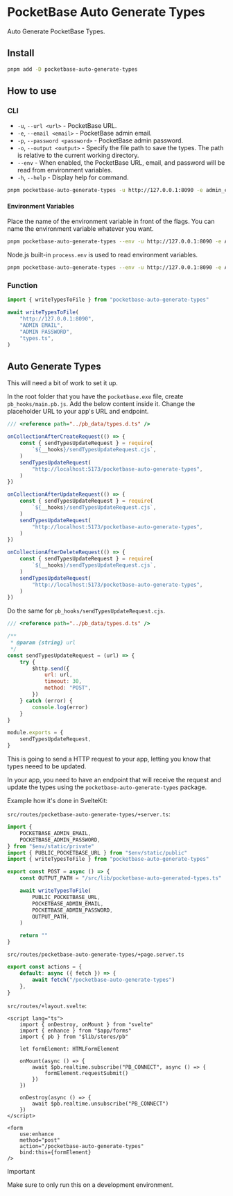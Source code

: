 # PocketBase Auto Generate Types

Auto Generate PocketBase Types.

## Install

```bash
pnpm add -D pocketbase-auto-generate-types
```

## How to use

### CLI

-   `-u`, `--url <url>` - PocketBase URL.
-   `-e`, `--email <email>` - PocketBase admin email.
-   `-p`, `--password <password>` - PocketBase admin password.
-   `-o`, `--output <output>` - Specify the file path to save the types. The path is relative to the current working directory.
-   `--env` - When enabled, the PocketBase URL, email, and password will be read from environment variables.
-   `-h`, `--help` - Display help for command.

```bash
pnpm pocketbase-auto-generate-types -u http://127.0.0.1:8090 -e admin_email -p admin_password -o types.ts
```

#### Environment Variables

Place the name of the environment variable in front of the flags. You can name the environment variable whatever you want.

```bash
pnpm pocketbase-auto-generate-types --env -u http://127.0.0.1:8090 -e ADMIN_EMAIL -p ADMIN_PASSWORD -o types.ts
```

Node.js built-in `process.env` is used to read environment variables.

```bash
pnpm pocketbase-auto-generate-types --env -u http://127.0.0.1:8090 -e ADMIN_EMAIL -p ADMIN_PASSWORD -o types.ts
```

### Function

```ts
import { writeTypesToFile } from "pocketbase-auto-generate-types"

await writeTypesToFile(
    "http://127.0.0.1:8090",
    "ADMIN EMAIL",
    "ADMIN PASSWORD",
    "types.ts",
)
```

## Auto Generate Types

This will need a bit of work to set it up.

In the root folder that you have the `pocketbase.exe` file, create `pb_hooks/main.pb.js`. Add the below content inside it. Change the placeholder URL to your app's URL and endpoint.

```js
/// <reference path="../pb_data/types.d.ts" />

onCollectionAfterCreateRequest(() => {
    const { sendTypesUpdateRequest } = require(
        `${__hooks}/sendTypesUpdateRequest.cjs`,
    )
    sendTypesUpdateRequest(
        "http://localhost:5173/pocketbase-auto-generate-types",
    )
})

onCollectionAfterUpdateRequest(() => {
    const { sendTypesUpdateRequest } = require(
        `${__hooks}/sendTypesUpdateRequest.cjs`,
    )
    sendTypesUpdateRequest(
        "http://localhost:5173/pocketbase-auto-generate-types",
    )
})

onCollectionAfterDeleteRequest(() => {
    const { sendTypesUpdateRequest } = require(
        `${__hooks}/sendTypesUpdateRequest.cjs`,
    )
    sendTypesUpdateRequest(
        "http://localhost:5173/pocketbase-auto-generate-types",
    )
})
```

Do the same for `pb_hooks/sendTypesUpdateRequest.cjs`.

```js
/// <reference path="../pb_data/types.d.ts" />

/**
 * @param {string} url
 */
const sendTypesUpdateRequest = (url) => {
    try {
        $http.send({
            url: url,
            timeout: 30,
            method: "POST",
        })
    } catch (error) {
        console.log(error)
    }
}

module.exports = {
    sendTypesUpdateRequest,
}
```

This is going to send a HTTP request to your app, letting you know that types neeed to be updated.

In your app, you need to have an endpoint that will receive the request and update the types using the `pocketbase-auto-generate-types` package.

Example how it's done in SvelteKit:

`src/routes/pocketbase-auto-generate-types/+server.ts`:

```ts
import {
    POCKETBASE_ADMIN_EMAIL,
    POCKETBASE_ADMIN_PASSWORD,
} from "$env/static/private"
import { PUBLIC_POCKETBASE_URL } from "$env/static/public"
import { writeTypesToFile } from "pocketbase-auto-generate-types"

export const POST = async () => {
    const OUTPUT_PATH = "/src/lib/pocketbase-auto-generated-types.ts"

    await writeTypesToFile(
        PUBLIC_POCKETBASE_URL,
        POCKETBASE_ADMIN_EMAIL,
        POCKETBASE_ADMIN_PASSWORD,
        OUTPUT_PATH,
    )

    return ""
}
```

`src/routes/pocketbase-auto-generate-types/+page.server.ts`

```ts
export const actions = {
    default: async ({ fetch }) => {
        await fetch("/pocketbase-auto-generate-types")
    },
}
```

`src/routes/+layout.svelte`:

```svelte
<script lang="ts">
    import { onDestroy, onMount } from "svelte"
    import { enhance } from "$app/forms"
    import { pb } from "$lib/stores/pb"

    let formElement: HTMLFormElement

    onMount(async () => {
        await $pb.realtime.subscribe("PB_CONNECT", async () => {
            formElement.requestSubmit()
        })
    })

    onDestroy(async () => {
        await $pb.realtime.unsubscribe("PB_CONNECT")
    })
</script>

<form
    use:enhance
    method="post"
    action="/pocketbase-auto-generate-types"
    bind:this={formElement}
/>
```

> [!IMPORTANT]
> Make sure to only run this on a development environment.
